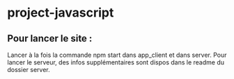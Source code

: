 # project-javascript

## Pour lancer le site :

Lancer à la fois la commande npm start dans app_client et dans server.
Pour lancer le serveur, des infos supplémentaires sont dispos dans le readme du dossier server.

